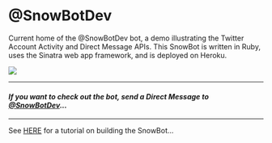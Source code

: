 # @SnowBotDev
Current home of the @SnowBotDev bot, a demo illustrating the Twitter Account Activity and Direct Message APIs. This SnowBot is written in Ruby, uses the Sinatra web app framework, and is deployed on Heroku. 

![](https://github.com/jimmoffitt/SnowBotDev/blob/master/docs/screenshots/snowbot_profile.jpg)

---------------------
 ####  *If you want to check out the bot, send a Direct Message to [@SnowBotDev](https://twitter.com/snowbotdev)...*
---------------------

See [HERE](https://github.com/jimmoffitt/SnowBotDev/blob/master/docs/tutorial.md) for a tutorial on building the SnowBot...


